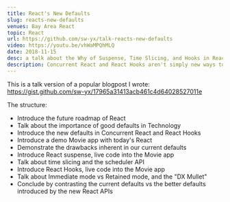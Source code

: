 ```yaml
---
title: React's New Defaults
slug: reacts-new-defaults
venues: Bay Area React
topic: React
url: https://github.com/sw-yx/talk-reacts-new-defaults
video: https://youtu.be/vhWaMPQhMLQ
date: 2018-11-15
desc: a talk about the Why of Suspense, Time Slicing, and Hooks in React
description: Concurrent React and React Hooks aren't simply new ways to do old things. They represent a new, stronger opinion of what apps should do by default. Let's explore the -Why- of React's new APIs!
---
```


This is a talk version of a popular blogpost I wrote: https://gist.github.com/sw-yx/17965a31413acb461c4d64028527011e

The structure:

- Introduce the future roadmap of React
- Talk about the importance of good defaults in Technology
- Introduce the new defaults in Concurrent React and React Hooks
- Introduce a demo Movie app with today's React
- Demonstrate the drawbacks inherent in our current defaults
- Introduce React suspense, live code into the Movie app
- Talk about time slicing and the scheduler API
- Introduce React Hooks, live code into the Movie app
- Talk about Immediate mode vs Retained mode, and the "DX Mullet"
- Conclude by contrasting the current defaults vs the better defaults introduced by the new React APIs
